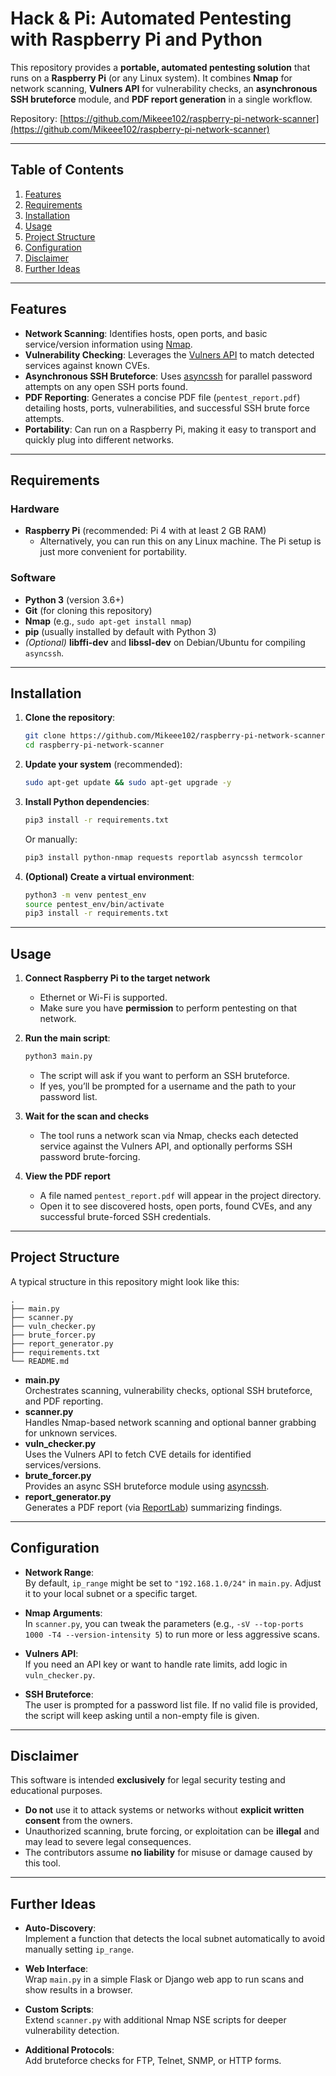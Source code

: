 # Hack & Pi: Automated Pentesting with Raspberry Pi and Python

This repository provides a **portable, automated pentesting solution** that runs on a **Raspberry Pi** (or any Linux system). It combines **Nmap** for network scanning, **Vulners API** for vulnerability checks, an **asynchronous SSH bruteforce** module, and **PDF report generation** in a single workflow.

Repository: [https://github.com/Mikeee102/raspberry-pi-network-scanner](https://github.com/Mikeee102/raspberry-pi-network-scanner)

---

## Table of Contents

1. [Features](#features)  
2. [Requirements](#requirements)  
3. [Installation](#installation)  
4. [Usage](#usage)  
5. [Project Structure](#project-structure)  
6. [Configuration](#configuration)  
7. [Disclaimer](#disclaimer)  
8. [Further Ideas](#further-ideas)

---

## Features

- **Network Scanning**: Identifies hosts, open ports, and basic service/version information using [Nmap](https://nmap.org/).  
- **Vulnerability Checking**: Leverages the [Vulners API](https://vulners.com/) to match detected services against known CVEs.  
- **Asynchronous SSH Bruteforce**: Uses [asyncssh](https://asyncssh.readthedocs.io) for parallel password attempts on any open SSH ports found.  
- **PDF Reporting**: Generates a concise PDF file (`pentest_report.pdf`) detailing hosts, ports, vulnerabilities, and successful SSH brute force attempts.  
- **Portability**: Can run on a Raspberry Pi, making it easy to transport and quickly plug into different networks.

---

## Requirements

### Hardware

- **Raspberry Pi** (recommended: Pi 4 with at least 2 GB RAM)  
  - Alternatively, you can run this on any Linux machine. The Pi setup is just more convenient for portability.

### Software

- **Python 3** (version 3.6+)  
- **Git** (for cloning this repository)  
- **Nmap** (e.g., `sudo apt-get install nmap`)  
- **pip** (usually installed by default with Python 3)  
- *(Optional)* **libffi-dev** and **libssl-dev** on Debian/Ubuntu for compiling `asyncssh`.

---

## Installation

1. **Clone the repository**:
   ```bash
   git clone https://github.com/Mikeee102/raspberry-pi-network-scanner.git
   cd raspberry-pi-network-scanner
   ```

2. **Update your system** (recommended):
   ```bash
   sudo apt-get update && sudo apt-get upgrade -y
   ```

3. **Install Python dependencies**:
   ```bash
   pip3 install -r requirements.txt
   ```
   Or manually:
   ```bash
   pip3 install python-nmap requests reportlab asyncssh termcolor
   ```

4. **(Optional) Create a virtual environment**:
   ```bash
   python3 -m venv pentest_env
   source pentest_env/bin/activate
   pip3 install -r requirements.txt
   ```

---

## Usage

1. **Connect Raspberry Pi to the target network**  
   - Ethernet or Wi-Fi is supported.  
   - Make sure you have **permission** to perform pentesting on that network.

2. **Run the main script**:
   ```bash
   python3 main.py
   ```
   - The script will ask if you want to perform an SSH bruteforce.  
   - If yes, you’ll be prompted for a username and the path to your password list.

3. **Wait for the scan and checks**  
   - The tool runs a network scan via Nmap, checks each detected service against the Vulners API, and optionally performs SSH password brute-forcing.

4. **View the PDF report**  
   - A file named `pentest_report.pdf` will appear in the project directory.  
   - Open it to see discovered hosts, open ports, found CVEs, and any successful brute-forced SSH credentials.

---

## Project Structure

A typical structure in this repository might look like this:

```plaintext
.
├── main.py
├── scanner.py
├── vuln_checker.py
├── brute_forcer.py
├── report_generator.py
├── requirements.txt
└── README.md
```

- **main.py**  
  Orchestrates scanning, vulnerability checks, optional SSH bruteforce, and PDF reporting.  
- **scanner.py**  
  Handles Nmap-based network scanning and optional banner grabbing for unknown services.  
- **vuln_checker.py**  
  Uses the Vulners API to fetch CVE details for identified services/versions.  
- **brute_forcer.py**  
  Provides an async SSH bruteforce module using [asyncssh](https://asyncssh.readthedocs.io).  
- **report_generator.py**  
  Generates a PDF report (via [ReportLab](https://www.reportlab.com/)) summarizing findings.

---

## Configuration

- **Network Range**:  
  By default, `ip_range` might be set to `"192.168.1.0/24"` in `main.py`. Adjust it to your local subnet or a specific target.

- **Nmap Arguments**:  
  In `scanner.py`, you can tweak the parameters (e.g., `-sV --top-ports 1000 -T4 --version-intensity 5`) to run more or less aggressive scans.

- **Vulners API**:  
  If you need an API key or want to handle rate limits, add logic in `vuln_checker.py`.

- **SSH Bruteforce**:  
  The user is prompted for a password list file. If no valid file is provided, the script will keep asking until a non-empty file is given.

---

## Disclaimer

This software is intended **exclusively** for legal security testing and educational purposes.

- **Do not** use it to attack systems or networks without **explicit written consent** from the owners.  
- Unauthorized scanning, brute forcing, or exploitation can be **illegal** and may lead to severe legal consequences.  
- The contributors assume **no liability** for misuse or damage caused by this tool.

---

## Further Ideas

- **Auto-Discovery**:  
  Implement a function that detects the local subnet automatically to avoid manually setting `ip_range`.

- **Web Interface**:  
  Wrap `main.py` in a simple Flask or Django web app to run scans and show results in a browser.

- **Custom Scripts**:  
  Extend `scanner.py` with additional Nmap NSE scripts for deeper vulnerability detection.

- **Additional Protocols**:  
  Add bruteforce checks for FTP, Telnet, SNMP, or HTTP forms.
